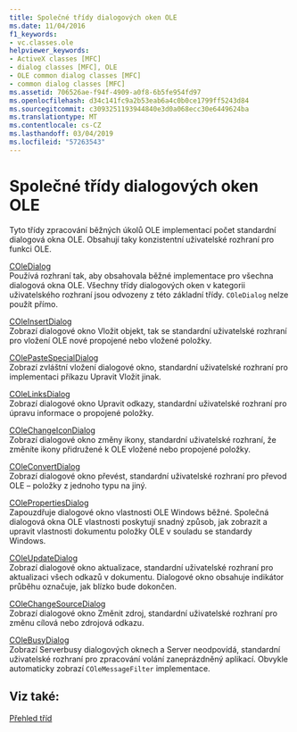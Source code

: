 ```yaml
---
title: Společné třídy dialogových oken OLE
ms.date: 11/04/2016
f1_keywords:
- vc.classes.ole
helpviewer_keywords:
- ActiveX classes [MFC]
- dialog classes [MFC], OLE
- OLE common dialog classes [MFC]
- common dialog classes [MFC]
ms.assetid: 706526ae-f94f-4909-a0f8-6b5fe954fd97
ms.openlocfilehash: d34c141fc9a2b53eab6a4c0b0ce1799ff5243d84
ms.sourcegitcommit: c3093251193944840e3d0a068ecc30e6449624ba
ms.translationtype: MT
ms.contentlocale: cs-CZ
ms.lasthandoff: 03/04/2019
ms.locfileid: "57263543"
---
```

# <a name="ole-common-dialog-classes"></a>Společné třídy dialogových oken OLE

Tyto třídy zpracování běžných úkolů OLE implementací počet standardní dialogová okna OLE. Obsahují taky konzistentní uživatelské rozhraní pro funkci OLE.

[COleDialog](../mfc/reference/coledialog-class.md)<br/>
Používá rozhraní tak, aby obsahovala běžné implementace pro všechna dialogová okna OLE. Všechny třídy dialogových oken v kategorii uživatelského rozhraní jsou odvozeny z této základní třídy. `COleDialog` nelze použít přímo.

[COleInsertDialog](../mfc/reference/coleinsertdialog-class.md)<br/>
Zobrazí dialogové okno Vložit objekt, tak se standardní uživatelské rozhraní pro vložení OLE nové propojené nebo vložené položky.

[COlePasteSpecialDialog](../mfc/reference/colepastespecialdialog-class.md)<br/>
Zobrazí zvláštní vložení dialogové okno, standardní uživatelské rozhraní pro implementaci příkazu Upravit Vložit jinak.

[COleLinksDialog](../mfc/reference/colelinksdialog-class.md)<br/>
Zobrazí dialogové okno Upravit odkazy, standardní uživatelské rozhraní pro úpravu informace o propojené položky.

[COleChangeIconDialog](../mfc/reference/colechangeicondialog-class.md)<br/>
Zobrazí dialogové okno změny ikony, standardní uživatelské rozhraní, že změníte ikony přidružené k OLE vložené nebo propojené položky.

[COleConvertDialog](../mfc/reference/coleconvertdialog-class.md)<br/>
Zobrazí dialogové okno převést, standardní uživatelské rozhraní pro převod OLE – položky z jednoho typu na jiný.

[COlePropertiesDialog](../mfc/reference/colepropertiesdialog-class.md)<br/>
Zapouzdřuje dialogové okno vlastnosti OLE Windows běžné. Společná dialogová okna OLE vlastnosti poskytují snadný způsob, jak zobrazit a upravit vlastnosti dokumentu položky OLE v souladu se standardy Windows.

[COleUpdateDialog](../mfc/reference/coleupdatedialog-class.md)<br/>
Zobrazí dialogové okno aktualizace, standardní uživatelské rozhraní pro aktualizaci všech odkazů v dokumentu. Dialogové okno obsahuje indikátor průběhu označuje, jak blízko bude dokončen.

[COleChangeSourceDialog](../mfc/reference/colechangesourcedialog-class.md)<br/>
Zobrazí dialogové okno Změnit zdroj, standardní uživatelské rozhraní pro změnu cílová nebo zdrojová odkazu.

[COleBusyDialog](../mfc/reference/colebusydialog-class.md)<br/>
Zobrazí Serverbusy dialogových oknech a Server neodpovídá, standardní uživatelské rozhraní pro zpracování volání zaneprázdněný aplikací. Obvykle automaticky zobrazí `COleMessageFilter` implementace.

## <a name="see-also"></a>Viz také:

[Přehled tříd](../mfc/class-library-overview.md)
